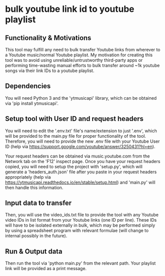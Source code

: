 # bulk youtube link id to youtube playlist

## Functionality & Motivations

This tool may fulfill any need to bulk transfer Youtube links from wherever to a Youtube music/normal Youtube playlist. My motivation for creating this tool was to avoid using unreliable/untrustworthy third-party apps or performing time-wasting manual efforts to bulk transfer around ~1k youtube songs via their link IDs to a youtube playlist.

## Dependencies

You will need Python 3 and the 'ytmusicapi' library, which can be obtained via 'pip install ytmusicapi'.

## Setup tool with User ID and request headers

You will need to edit the '.env.txt' file's name/extension to just '.env', which will be provided to the main.py file for proper functionality of the tool. Therefore, you will need to provide the new .env file with your Youtube User ID (help via https://support.google.com/youtube/answer/3250431?hl=en).

Your request headers can be obtained via music.youtube.com from the Network tab on the 'F12' inspect page. Once you have your request headers copied, you will need to setup the project with 'setup.py', which will generate a 'headers_auth.json' file after you paste in your request headers appropriately (help via https://ytmusicapi.readthedocs.io/en/stable/setup.html) and 'main.py' will then handle this information.

## Input data to transfer

Then, you will use the video_ids.txt file to provide the tool with any Youtube video IDs in list format from your Youtube links (one ID per line). These IDs will have to be isolated externally in bulk, which may be performed simply by using a spreadsheet program with relevant formulae (will change to internal possibly in the future).

## Run & Output data

Then run the tool via 'python main.py' from the relevant path. Your playlist link will be provided as a print message.